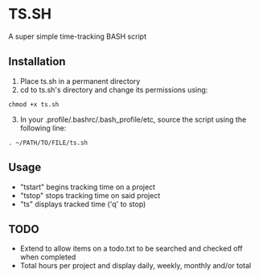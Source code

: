 TS.SH
=====

A super simple time-tracking BASH script

Installation
------------

  1. Place ts.sh in a permanent directory
  2. cd to ts.sh's directory and change its permissions using:
  ```
  chmod +x ts.sh
  ```
  3. In your .profile/.bashrc/.bash_profile/etc, source the script using the following line:
  ```
  . ~/PATH/TO/FILE/ts.sh
  ```

Usage
-----

  - "tstart" begins tracking time on a project
  - "tstop" stops tracking time on said project
  - "ts" displays tracked time ('q' to stop)


TODO
----

  - Extend to allow items on a todo.txt to be searched and checked off when completed
  - Total hours per project and display daily, weekly, monthly and/or total